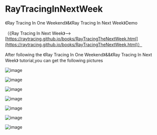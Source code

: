 # RayTracingInNextWeek
《Ray Tracing In One Weekend》&amp;《Ray Tracing In Next Week》Demo

（《Ray Tracing In Next Week》--> [https://raytracing.github.io/books/RayTracingTheNextWeek.html](https://raytracing.github.io/books/RayTracingTheNextWeek.html)）

After following the 《Ray Tracing In One Weekend》&&《Ray Tracing In Next Week》 tutorial,you can get the following pictures

![image](https://user-images.githubusercontent.com/88653705/196349587-f1333004-1a1f-4921-8e98-5af3ff8f0c64.png)

![image](https://user-images.githubusercontent.com/88653705/196349541-11500de4-c5de-4fd7-9f64-c74cec3034bb.png)

![image](https://user-images.githubusercontent.com/88653705/196349623-5a80e5a8-1f12-44e6-a6a6-0418ea80c9d8.png)

![image](https://user-images.githubusercontent.com/88653705/196349669-93280a12-03f7-4f3f-a3ab-345c2e9aa37d.png)

![image](https://user-images.githubusercontent.com/88653705/196349479-d8372802-d3a5-4459-a4ef-63bd72f0dd42.png)

![image](https://user-images.githubusercontent.com/88653705/196349702-e92dec2c-7fd6-4d36-bceb-90d0885fe798.png)

![image](https://user-images.githubusercontent.com/88653705/196349721-a3ce4f33-a2f8-4972-9cb8-5051b11b4161.png)
